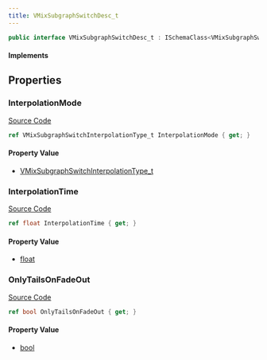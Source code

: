 ```yaml
---
title: VMixSubgraphSwitchDesc_t
---
```


```csharp
public interface VMixSubgraphSwitchDesc_t : ISchemaClass<VMixSubgraphSwitchDesc_t>, ISchemaField, ISchemaClass, INativeHandle
```

#### Implements

## Properties

### InterpolationMode

[Source Code](https://github.com/swiftly-solution/swiftlys2/blob/beta/managed/src/SwiftlyS2.Generated/Schemas/Interfaces/VMixSubgraphSwitchDesc_t.cs#L16)

```csharp
ref VMixSubgraphSwitchInterpolationType_t InterpolationMode { get; }
```

#### Property Value

- [VMixSubgraphSwitchInterpolationType_t](/docs/api/shared/schemadefinitions/vmixsubgraphswitchinterpolationtype_t)

### InterpolationTime

[Source Code](https://github.com/swiftly-solution/swiftlys2/blob/beta/managed/src/SwiftlyS2.Generated/Schemas/Interfaces/VMixSubgraphSwitchDesc_t.cs#L20)

```csharp
ref float InterpolationTime { get; }
```

#### Property Value

- [float](https://learn.microsoft.com/dotnet/api/system.single)

### OnlyTailsOnFadeOut

[Source Code](https://github.com/swiftly-solution/swiftlys2/blob/beta/managed/src/SwiftlyS2.Generated/Schemas/Interfaces/VMixSubgraphSwitchDesc_t.cs#L18)

```csharp
ref bool OnlyTailsOnFadeOut { get; }
```

#### Property Value

- [bool](https://learn.microsoft.com/dotnet/api/system.boolean)

